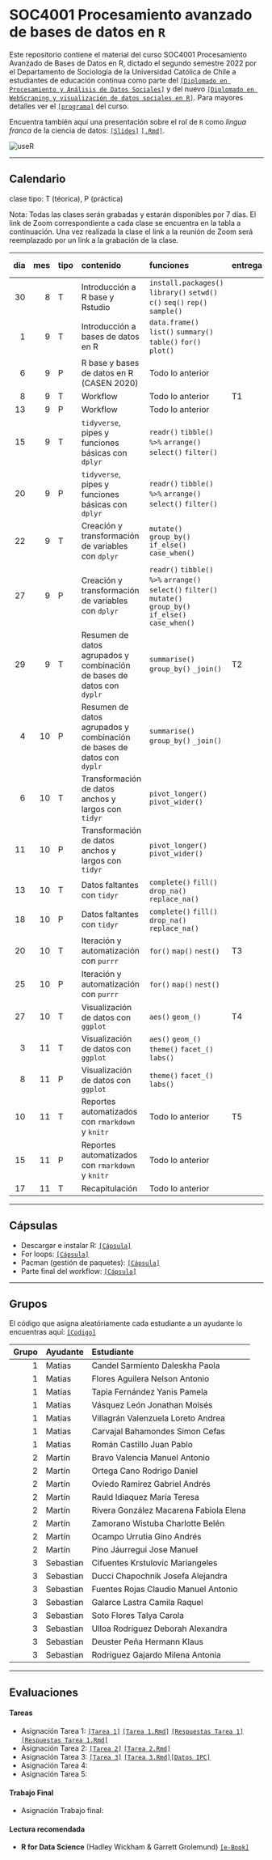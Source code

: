 # SOC4001 Procesamiento avanzado de bases de datos en `R`
Este repositorio contiene el material del curso SOC4001 Procesamiento Avanzado de Bases de Datos en R, dictado el segundo semestre 2022 por el Departamento de Sociología de la Universidad Católica de Chile a estudiantes de educación continua como parte del [`[Diplomado en Procesamiento y Análisis de Datos Sociales]`](https://educacioncontinua.uc.cl/41343-ficha-diplomado-en-procesamiento-y-analisis-de-datos-sociales) y del nuevo [`[Diplomado en WebScraping y visualización de datos sociales en R]`](https://educacioncontinua.uc.cl/43873-ficha-diplomado-en-webscraping-y-visualizacion-de-datos-sociales-en-r). Para mayores detalles ver el [`[programa]`](files/syllabus_soc4001.pdf) del curso.

Encuentra también aquí una presentación sobre el rol de `R` como *lingua franca* de la ciencia de datos: [`[Slides]`](https://mebucca.github.io/dar_soc4001/slides/presentation/presentation#1) [`[.Rmd]`](slides/presentation/presentation.Rmd). 


![useR](files/useR.png)

---
## Calendario

clase tipo: T (téorica), P (práctica)

Nota: Todas las clases serán grabadas y estarán disponibles por 7 días. El link de Zoom correspondiente a cada clase se encuentra en la tabla a continuación. Una vez realizada la clase el link a la reunión de Zoom será reemplazado por un link a la grabación de la clase. 

| dia  | mes  | tipo  | contenido                                                               | funciones                                                                                                       | entrega  | link/grabación zoom                                                                                | material                                                                                                                                                                                                                                     |
| ---: | ---: | :---- | :---------------------------------------------------------------------- | :-------------------------------------------------------------------------------------------------------------- | :------- | :-----------------------------------------------                                                   | :--------------------------- 
| 30   | 8    | T     | Introducción a R base y Rstudio                                              | `install.packages()` `library()` `setwd()` `c()` `seq()` `rep()` `sample()`                                     |          | [`[Todos]`](https://puc.zoom.us/rec/play/xJoO0RWMrmxX_OrQ6ow0_JTPp2Ybjmqct6qI0IB6_qxeg9P1Ccb6PiXT1NfA2eclj1rN4X9-fi8b7gwf.l4N-2FW3pJ87Geui?continueMode=true&_x_zm_rtaid=lXAg96GJSaGCfp7jdyGJGQ.1661955083378.8d2340f17a2904f095e8be692b22ab9b&_x_zm_rhtaid=109)                                                                                      | [`[Slides]`](https://mebucca.github.io/dar_soc4001/slides/class_1/class_1#1) [`[.Rmd]`](slides/class_1/class_1.Rmd)                                                                                                                          |
| 1    | 9    | T     | Introducción a bases de datos en R                                      | `data.frame()` `list()` `summary()` `table()` `for()` `plot()`                                                  |          | [`[Todos]`](https://puc.zoom.us/rec/play/esgn-jJ1E7FL7qcrDARO6cI3xog-vk-kc3HvG4Za-h95Ewh3-SyO_rNJSuUprUiCFVSq0PTYvge5xLFk.6Bqxe-J9VA4Mf0sf?continueMode=true&_x_zm_rtaid=pOYnpNx6SEi2Jy4_7YVm8A.1662124066643.7480cd2fcf7623e622a0d86260c135ca&_x_zm_rhtaid=471)                                                                                      | [`[Slides]`](https://mebucca.github.io/dar_soc4001/slides/class_2/class_2#1) [`[.Rmd]`](slides/class_2/class_2.Rmd)                                                                                                                          |
| 6    | 9    | P     | R base y bases de datos en R (CASEN 2020)                         | Todo lo anterior                                             |          | [`[G1]`](https://puc.zoom.us/rec/share/QVlftzZIJRGn6QhvtEPn9zULnGVlbbHOV6hRUAjM9dEYWULs5ytwtyJuNxYXaM7V.rq32AtbX0jj-Ru1w)   [`[G2]`](https://puc.zoom.us/rec/share/yd5aMcyhdefrTTN0J-S9qez6mKhXZlJQ73bYm9A7CIy4YuDgyl9UbqHVjNMSMM4-.xa3oUO7oWMSBaOeC) [`[G3]`](https://puc.zoom.us/j/86505510028?pwd=QURDejdaTThybzhnM1JGR1lRNDE4dz09)                                                              | [`[RScript]`](slides/class_3/class_3.R)  [`[Casen2020]`](http://observatorio.ministeriodesarrollosocial.gob.cl/encuesta-casen-en-pandemia-2020)                                                                                              |
| 8    | 9    | T     | Workflow                                                               | Todo lo anterior                                                                                                | T1       | [`[Todos]`](https://puc.zoom.us/rec/play/fUQOBpgaR8JfX1kqttpQbGzR3jBz2Oa0uKB7lfOwAbA83nyuxjckUT48siaxA2F464Y7fgQg6RwDkI43.ZcWPJmOJw4bhGAo9?continueMode=true&_x_zm_rtaid=v56x1NU5RlSztPdY8xbS8A.1663071028373.4aafa3b6093865e56601934df6224d1c&_x_zm_rhtaid=314)                                                                                      | [`[Archivos]`](slides/class_4/workflow.zip)                                                                                                                                                                                                     |
| 13    | 9    | P     | Workflow                                                                | Todo lo anterior                                                                                                |          | [`[G1]`](https://puc.zoom.us/rec/share/DNIyA14-mruDWhvu3AQB0Dp9RtFTfkRFaMfO-ASZM8w_N00H7N8gQoCDY0DdNfej.9hkE74uikdcN1Luz) [`[G2]`](https://puc.zoom.us/rec/share/B9pNCzTDMhoeiqVZFqiTQcVJwuYBgygF4Q7E1JCtqkVFC6H3aC02RVoUeOyV-skk.kUO_2L8hc-eJEAKv) [`[G3]`](https://puc.zoom.us/j/86562029910)                                                                   | [`[Archivos]`](slides/class_4/workflow_ta.zip)                                                                                                                                                                                                  |
| 15   | 9    | T     | `tidyverse`, pipes y funciones básicas con `dplyr`                      | `readr()` `tibble()` `%>%` `arrange()` `select()` `filter()`                                                    |          | [`[Todos]`](https://puc.zoom.us/rec/play/wuAYQO1FVSp96mTlB9fw5SvqXhHzAIz9f8v5zrh21GDJ5LfaWrS0I8V_2Nzs3OsadDKc9bjPUsiagGFQ.OC__el7T8MhVLRPO?continueMode=true&_x_zm_rtaid=yXi6w6p2QpuvJJPw5nErhg.1663678039515.2d3d11a48f725daf4c7f6f36218779c5&_x_zm_rhtaid=175)                                                                                      | [`[Slides]`](https://mebucca.github.io/dar_soc4001/slides/class_5/class_5#1) [`[.Rmd]`](slides/class_5/class_5.Rmd)                                                                                                                          |
| 20   | 9    | P     | `tidyverse`, pipes y funciones básicas con `dplyr`                      | `readr()` `tibble()` `%>%` `arrange()` `select()` `filter()`                                                    |          | [`[G1]`](https://puc.zoom.us/rec/share/HlZVcnSKTgsmqlFBrQkNMqr1-igPNpPbQry6-nLC7nQtF9OMUqIwycP_Cjhqlk-T.IXFWmQKS28tFhVgs) [`[G2]`](https://puc.zoom.us/j/88268681379) [`[G3]`](https://puc.zoom.us/j/86562029910) |  [`[RScript]`](slides/class_5/class_5.R) [`[Data]`](https://github.com/mebucca/dar_soc4001/blob/master/slides/class_6/sample_casen2017.csv)                                                                                      |                                                                                                                         |
| 22   | 9    | T     | Creación y transformación de variables con `dplyr`                      | `mutate()` `group_by()` `if_else()` `case_when()`                                                               |          | [`[Todos]`](https://puc.zoom.us/rec/play/1YAZTEqJgFhQ3QyfzyEcoDq5xdNdqKWQWDCeAxEwBg41hLvsRwMybm1RAUOAhS6FcEJ2sW5ObkM0-5M0.D0WcsciYUNW1VnHR?continueMode=true&_x_zm_rtaid=dL11FaPxRGuumD_69Zp9zw.1663947050524.57443b05830bdbce401aafc713576b9c&_x_zm_rhtaid=93)                                                                                      | [`[Slides]`](https://mebucca.github.io/dar_soc4001/slides/class_6/class_6#1) [`[.Rmd]`](slides/class_6/class_6.Rmd)                                                                                                                          |
| 27   | 9    | P     | Creación y transformación de variables con `dplyr`                      | `readr()` `tibble()` `%>%` `arrange()` `select()` `filter()` `mutate()` `group_by()` `if_else()` `case_when()`  |          | [`[G1]`](https://puc.zoom.us/rec/play/r1JOEXGze3GNF1_oK0oPc58TaLt6dVbbhOV4ldWYuMhmGpG4r8ROcGO4C0FAPMJ2QD-R5-lg3Qu-RLRq.uKw-zYsdLn9yP65F?continueMode=true&_x_zm_rtaid=N01tSeQlSE-GxdxFdWCOFg.1664320330185.a54f1a20eecf322452a52b8fe8f6ef89&_x_zm_rhtaid=656) [`[G2]`](https://puc.zoom.us/rec/share/Ql2Qly9ItcgBWE8W0KIn__q7pFgy_DRxVPN3mhnOhBhQhc18mb5ROHgcB-ICYphi.Mf3-E5vUYAGlRgG9) [`[G3]`](https://puc.zoom.us/j/86562029910)                                                                   | [`[RScript]`](slides/class_6/class_6.R) [`[Data]`](https://github.com/mebucca/dar_soc4001/blob/master/slides/class_6/sample_casen2017.csv)                                                                                                   |
| 29   | 9    | T     | Resumen de datos agrupados y combinación de bases de datos con `dyplr`  | `summarise()` `group_by()` `_join()`                                                                            | T2       | [`[Todos]`](https://puc.zoom.us/rec/play/mWf_XMJmREbqlrbRZfgKJuJUfgO32RkFxr52ol1L-lPnUBlz_ekA0s-r51ae99CaT8BCqit_HXPTTZlo.WYEBYgZJDIwBLKTt?continueMode=true&_x_zm_rtaid=HHwb3LRqRh-0UOHAtWiCqA.1664536506122.cc101ac9db562015ad6bb4ca948b8cd0&_x_zm_rhtaid=244)                                                                                      | [`[Slides]`](https://mebucca.github.io/dar_soc4001/slides/class_7/class_7#1) [`[.Rmd]`](slides/class_7/class_7.Rmd)                                                                                                                          |
| 4   | 10    | P     | Resumen de datos agrupados y combinación de bases de datos con `dyplr`  | `summarise()` `group_by()` `_join()`                                                                            |          | [`[G1]`](https://puc.zoom.us/rec/share/iS-YrVtRH8FdQ3ivh46fAsCrRWTPBU9WeW5BRUOcxSG3nGg1Fkiik4mH_bSENQvF.kezPWXVb_jkv-Vl-) [`[G2]`](https://puc.zoom.us/rec/share/ThwKUSvk9Ufy8BVkZaSpQOSHnwimg6_Z4esu8sR5B2oB7Nxqpe1NWNjv361mYPSW.guTAKQ2v9fMn14Rw) [`[G3]`](https://puc.zoom.us/j/86562029910)                                  | [`[RScript]`](slides/class_7/class_7.R) [`[Data]`](https://github.com/mebucca/dar_soc4001/blob/master/slides/class_6/sample_casen2017.csv)                                                                                                   |
| 6    | 10   | T     | Transformación de datos anchos y largos con `tidyr`                     | `pivot_longer()` `pivot_wider()`                                                                                |          | [`[Todos]`](https://puc.zoom.us/rec/play/Fn58lYMnsuznLm7_y_gik-pE0FWvbLB5CJqZk62KKw7xVP1MaqmNKmJ9roIgCqIFTwdQL8vx3HDmBNRy.--bqFf5gOQpdrtcC?continueMode=true&_x_zm_rtaid=pTjI-9PYSEi2CUflj6nMKw.1665144507618.b8eb6a157e7953b3927e6cd06805eb3a&_x_zm_rhtaid=978)                                                                                      | [`[Slides]`](https://mebucca.github.io/dar_soc4001/slides/class_9/class_9#1) [`[.Rmd]`](slides/class_9/class_9.Rmd)                                                                                                                          |
| 11    | 10   | P     | Transformación de datos anchos y largos con `tidyr`                     | `pivot_longer()` `pivot_wider()`                                                                                |          | [`[G1]`](https://puc.zoom.us/j/88646807675?pwd=bW91bGlZMTU0S2hpU2MxYk9yRldHdz09) [`[G2]`](https://puc.zoom.us/j/88268681379) [`[G3]`](https://puc.zoom.us/j/86562029910) | [`[Ejercicio]`](https://mebucca.github.io/dar_soc4001/slides/class_9/ejercicio_practico#1)                                                                                                                                                   |
| 13   | 10   | T     | Datos faltantes con `tidyr`                                             | `complete()` `fill()` `drop_na()` `replace_na()`                                                                |          | [`[Todos]`](https://puc.zoom.us/j/81586534478?pwd=Q2Zhc3Ztb080eTN6UXpnQjZ1K1NHQT09)                                                                                      | [`[Slides]`](https://mebucca.github.io/dar_soc4001/slides/class_10/class_10#1) [`[.Rmd]`](slides/class_10/class_10.Rmd) [`[RScript]`](slides/class_10/class_10.R)                                                                            |
| 18   | 10   | P     | Datos faltantes con `tidyr`                                             | `complete()` `fill()` `drop_na()` `replace_na()`                                                                |          | [`[G1]`](https://puc.zoom.us/j/88646807675?pwd=bW91bGlZMTU0S2hpU2MxYk9yRldHdz09) [`[G2]`](https://puc.zoom.us/j/88268681379) [`[G3]`](https://puc.zoom.us/j/86562029910)                                                                              | [`[Ejercicio]`](https://mebucca.github.io/dar_soc4001/slides/class_10/ejercicio_practico#1)                                                                                                                                                  |
| 20   | 10  | T     | Iteración y automatización con `purrr`                                  | `for()` `map()` `nest()`                                                                                        | T3       | [`[Todos]`](https://puc.zoom.us/j/81586534478?pwd=Q2Zhc3Ztb080eTN6UXpnQjZ1K1NHQT09)                                                                                      | [`[Slides]`](https://mebucca.github.io/dar_soc4001/slides/class_13/class_13#1) [`[.Rmd]`](slides/class_13/class_13.Rmd)                                                                                                                      |
| 25    | 10   | P     | Iteración y automatización con `purrr`                                  | `for()` `map()` `nest()`                                                                                        |          | [`[G1]`](https://puc.zoom.us/j/88646807675?pwd=bW91bGlZMTU0S2hpU2MxYk9yRldHdz09) [`[G2]`](https://puc.zoom.us/j/88268681379) [`[G3]`](https://puc.zoom.us/j/86562029910)                                                                   | [`[Ejercicio]`](https://mebucca.github.io/dar_soc4001/slides/class_13/ejercicio_practico#1)                                                                                                                                                  |
| 27   | 10   | T     | Visualización de datos con `ggplot`                                     | `aes()` `geom_()`                                                                                               | T4       | [`[Todos]`](https://puc.zoom.us/j/81586534478?pwd=Q2Zhc3Ztb080eTN6UXpnQjZ1K1NHQT09)                                                                                      | [`[Slides]`](https://mebucca.github.io/dar_soc4001/slides/class_11/class_11#1) [`[.Rmd]`](slides/class_11/class_11.Rmd) [`[RScript]`](slides/class_11/class_11.R)                                                                            |
| 3   | 11   | T     | Visualización de datos con `ggplot`                                     | `aes()` `geom_()` `theme()` `facet_()` `labs()`                                                                 |          | [`[Todos]`](https://puc.zoom.us/j/81586534478?pwd=Q2Zhc3Ztb080eTN6UXpnQjZ1K1NHQT09)                                                                                      | [`[Slides]`](https://mebucca.github.io/dar_soc4001/slides/class_12/class_12#1) [`[.Rmd]`](slides/class_12/class_12.Rmd)                                                                                                                      |
| 8   | 11   | P     | Visualización de datos con `ggplot`                                     | `theme()` `facet_()` `labs()`                                                                                   |          | [`[G1]`](https://puc.zoom.us/j/88646807675?pwd=bW91bGlZMTU0S2hpU2MxYk9yRldHdz09) [`[G2]`](https://puc.zoom.us/j/88268681379) [`[G3]`](https://puc.zoom.us/j/86562029910)                                                                   | [`[Ejercicio]`](https://mebucca.github.io/dar_soc4001/slides/class_11/ejercicio_practico#1)                                                                                                                                                  |
| 10    | 11   | T     | Reportes automatizados con `rmarkdown` y `knitr`                        | Todo lo anterior                                                                                                | T5       | [`[Todos]`](https://puc.zoom.us/j/81586534478?pwd=Q2Zhc3Ztb080eTN6UXpnQjZ1K1NHQT09)                                                                                      | [`[Slides]`](https://mebucca.github.io/dar_soc4001/slides/class_15/class_15#1) [`[.Rmd]`](slides/class_15/class_15.Rmd) [`[Template.Rmd]`](slides/class_15/class_15_template.Rmd)  [`[Template.pdf]`](slides/class_15/class_15_template.pdf) |
| 15   | 11   | P     | Reportes automatizados con `rmarkdown` y `knitr`                        | Todo lo anterior                                                                                                |          | [`[G1]`](https://puc.zoom.us/j/88646807675?pwd=bW91bGlZMTU0S2hpU2MxYk9yRldHdz09) [`[G2]`](https://puc.zoom.us/j/88268681379)    [`[G3]`](https://puc.zoom.us/j/86562029910)                                                                          | [`[Ejercicio]`](slides/class_15/ejercicio_practico.pdf)[`[Datos]`](slides/class_4/workflow/data/ESS8_subset.dta)                                                                                                                             |
| 17   | 11   | T     | Recapitulación                                                          | Todo lo anterior                                                                                                |          | [`[Todos]`](https://puc.zoom.us/j/81586534478?pwd=Q2Zhc3Ztb080eTN6UXpnQjZ1K1NHQT09)                                                                                      | [`[Archivos]`](slides/class_16/workflow_adv.zip)                                                                                                                                                                                             |


---

## Cápsulas

- Descargar e instalar R: [`[Cápsula]`](https://www.youtube.com/watch?v=805yKZSQaj8)
- For loops: [`[Cápsula]`](https://www.youtube.com/watch?v=Jg473dyiahY)
- Pacman (gestión de paquetes): [`[Cápsula]`](https://zoom.us/rec/play/oEC3ylDF1FgvRefSBeVYa1sw1YUllzmpEErUAJ2Fo_Hm5ZZkKUC1eqpDLlwyAIFi2jmX_VhQJaKJPKWV.A9FP161KdHNM_Agr?continueMode=true&_x_zm_rtaid=u0HMtmUiRMejpEz1fB47bQ.1663094558713.9f2656b492d27b84f009e687810d20ab&_x_zm_rhtaid=913)
- Parte final del workflow: [`[Cápsula]`](https://zoom.us/rec/play/uggnL2XFaA9UQEF1QgBT-vnqUUm3g2EnuXp7npOcIfav35wTzwcGnVZQL51u2li9tjgJozslJR7xb-4x.YClnoWfPbbY2rOsZ?continueMode=true&_x_zm_rtaid=u0HMtmUiRMejpEz1fB47bQ.1663094558713.9f2656b492d27b84f009e687810d20ab&_x_zm_rhtaid=913)

---

## Grupos

El código que asigna aleatóriamente cada estudiante a un ayudante lo encuentras aquí: [`[Codigo]`](files/student2ta.R)

| Grupo|Ayudante  |Estudiante                             |
|-----:|:---------|:--------------------------------------|
|     1|Matias    |Candel Sarmiento Daleskha Paola        |
|     1|Matias    |Flores Aguilera Nelson Antonio         |
|     1|Matias    |Tapia Fernández Yanis Pamela           |
|     1|Matias    |Vásquez León Jonathan Moisés           |
|     1|Matias    |Villagrán Valenzuela Loreto Andrea     |
|     1|Matias    |Carvajal Bahamondes Simon Cefas        |
|     1|Matias    |Román Castillo Juan Pablo              |
|     2|Martín    |Bravo Valencia Manuel Antonio          |
|     2|Martín    |Ortega Cano Rodrigo Daniel             |
|     2|Martín    |Oviedo Ramírez Gabriel Andrés          |
|     2|Martín    |Rauld Idiaquez María Teresa            |
|     2|Martín    |Rivera González Macarena Fabiola Elena |
|     2|Martín    |Zamorano Wistuba Charlotte Belén       |
|     2|Martín    |Ocampo Urrutia Gino Andrés             |
|     2|Martín    |Pino Jáurregui Jose Manuel             |
|     3|Sebastian |Cifuentes Krstulovic Mariangeles       |
|     3|Sebastian |Ducci Chapochnik Josefa Alejandra      |
|     3|Sebastian |Fuentes Rojas Claudio Manuel Antonio   |
|     3|Sebastian |Galarce Lastra Camila Raquel           |
|     3|Sebastian |Soto Flores Talya Carola               |
|     3|Sebastian |Ulloa Rodríguez Deborah Alexandra      |
|     3|Sebastian |Deuster Peña Hermann Klaus             |
|     3|Sebastian |Rodriguez Gajardo Milena Antonia       |


---

## Evaluaciones 

#### Tareas 

- Asignación Tarea 1: [`[Tarea 1]`](homework/t_1.pdf) [`[Tarea 1.Rmd]`](homework/t_1.Rmd) [`[Respuestas Tarea 1]`](homework/t_1_answers.pdf) [`[Respuestas Tarea 1.Rmd]`](homework/t_1_answers.Rmd)
- Asignación Tarea 2: [`[Tarea 2]`](homework/t_2.pdf) [`[Tarea 2.Rmd]`](homework/t_2.Rmd)
- Asignación Tarea 3: [`[Tarea 3]`](homework/t_3.pdf) [`[Tarea 3.Rmd]`](homework/t_3.Rmd)[`[Datos IPC]`](homework/ipc.csv)
- Asignación Tarea 4: 
- Asignación Tarea 5: 


#### Trabajo Final

- Asignación Trabajo final: 



#### Lectura recomendada

- **R for Data Science** (Hadley Wickham & Garrett Grolemund) [`[e-Book]`](https://r4ds.had.co.nz/)



